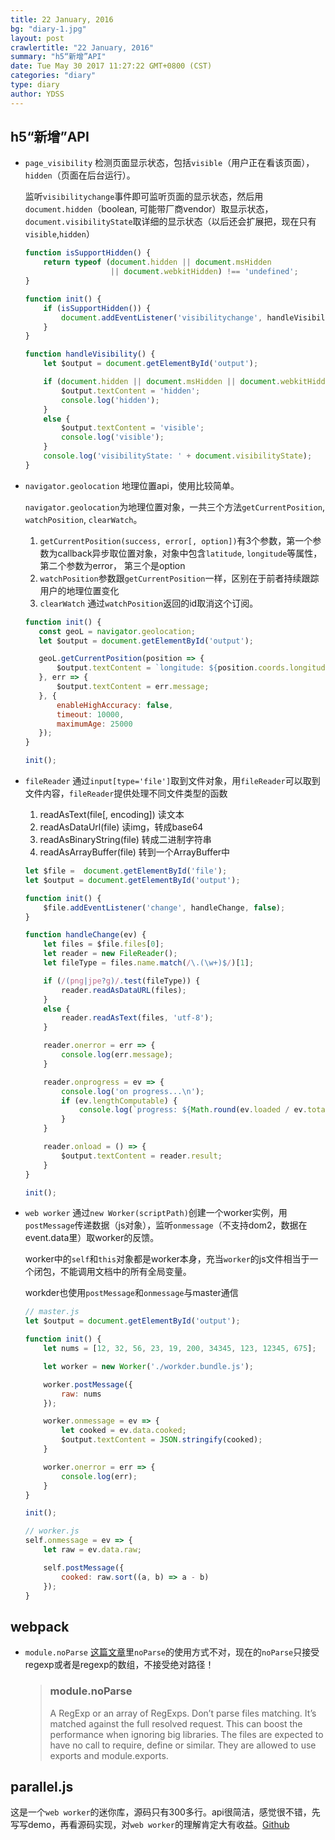 ```yaml
---
title: 22 January, 2016
bg: "diary-1.jpg"
layout: post
crawlertitle: "22 January, 2016"
summary: "h5“新增”API"
date: Tue May 30 2017 11:27:22 GMT+0800 (CST)
categories: "diary"
type: diary
author: YDSS
---
```


## h5“新增”API

- `page_visibility` 检测页面显示状态，包括`visible`（用户正在看该页面），`hidden`（页面在后台运行）。

	监听`visibilitychange`事件即可监听页面的显示状态，然后用`document.hidden`（boolean, 可能带厂商vendor）取显示状态，`document.visibilityState`取详细的显示状态（以后还会扩展把，现在只有`visible`,`hidden`）
	
	```js
	function isSupportHidden() {
	    return typeof (document.hidden || document.msHidden
	                   || document.webkitHidden) !== 'undefined';
	}
	
	function init() {
	    if (isSupportHidden()) {
	        document.addEventListener('visibilitychange', handleVisibility, false);
	    }
	}
	
	function handleVisibility() {
	    let $output = document.getElementById('output');
	
	    if (document.hidden || document.msHidden || document.webkitHidden) {
	        $output.textContent = 'hidden';
	        console.log('hidden');
	    }
	    else {
	        $output.textContent = 'visible';
	        console.log('visible');
	    }
	    console.log('visibilityState: ' + document.visibilityState);
	}
	```
	
- `navigator.geolocation` 地理位置api，使用比较简单。

	 `navigator.geolocation`为地理位置对象，一共三个方法`getCurrentPosition`, `watchPosition`, `clearWatch`。
	 
	 1. `getCurrentPosition(success, error[, option])`有3个参数，第一个参数为callback异步取位置对象，对象中包含`latitude`, `longitude`等属性，第二个参数为error， 第三个是option
	 2. `watchPosition`参数跟`getCurrentPosition`一样，区别在于前者持续跟踪用户的地理位置变化
	 3. `clearWatch` 通过`watchPosition`返回的id取消这个订阅。

	 ```js
	 function init() {
	    const geoL = navigator.geolocation;
	    let $output = document.getElementById('output');
	
	    geoL.getCurrentPosition(position => {
	        $output.textContent = `longitude: ${position.coords.longitude}, latitude: ${position.coords.latitude}`;
	    }, err => {
	        $output.textContent = err.message;
	    }, {
	        enableHighAccuracy: false,
	        timeout: 10000,
	        maximumAge: 25000
	    });
	}
	
	init();
	 ```

- `fileReader` 通过`input[type='file']`取到文件对象，用`fileReader`可以取到文件内容，`fileReader`提供处理不同文件类型的函数

	1. readAsText(file[, encoding]) 读文本
	2. readAsDataUrl(file) 读img，转成base64
	3. readAsBinaryString(file) 转成二进制字符串
	4. readAsArrayBuffer(file) 转到一个ArrayBuffer中

	```js
	let $file =  document.getElementById('file');
	let $output = document.getElementById('output');
	
	function init() {
	    $file.addEventListener('change', handleChange, false);
	}
	
	function handleChange(ev) {
	    let files = $file.files[0];
	    let reader = new FileReader();
	    let fileType = files.name.match(/\.(\w+)$/)[1];
	
	    if (/(png|jpe?g)/.test(fileType)) {
	        reader.readAsDataURL(files);
	    }
	    else {
	        reader.readAsText(files, 'utf-8');
	    }
	
	    reader.onerror = err => {
	        console.log(err.message);
	    }
	
	    reader.onprogress = ev => {
	        console.log('on progress...\n');
	        if (ev.lengthComputable) {
	            console.log(`progress: ${Math.round(ev.loaded / ev.total) * 100}%`); 
	        }
	    }
	
	    reader.onload = () => {
	        $output.textContent = reader.result; 
	    }
	}
	
	init();
	```
	
- `web worker` 通过`new Worker(scriptPath)`创建一个worker实例，用`postMessage`传递数据（js对象），监听`onmessage`（不支持dom2，数据在event.data里）取worker的反馈。

	worker中的`self`和`this`对象都是worker本身，充当`worker`的js文件相当于一个闭包，不能调用文档中的所有全局变量。
	
	workder也使用`postMessage`和`onmessage`与master通信
	
	```js
	// master.js
	let $output = document.getElementById('output');

	function init() {
	    let nums = [12, 32, 56, 23, 19, 200, 34345, 123, 12345, 675];
	
	    let worker = new Worker('./workder.bundle.js');
	
	    worker.postMessage({
	        raw: nums
	    });
	
	    worker.onmessage = ev => {
	        let cooked = ev.data.cooked;
	        $output.textContent = JSON.stringify(cooked);        
	    }
	
	    worker.onerror = err => {
	        console.log(err);
	    }
	}
	
	init();
	
	// worker.js
	self.onmessage = ev => {
	    let raw = ev.data.raw;
	
	    self.postMessage({
	        cooked: raw.sort((a, b) => a - b)
	    });
	}
	```
	
## webpack

- `module.noParse` [这篇文章](https://github.com/christianalfoni/react-webpack-cookbook/wiki/Optimizing-rebundling)里`noParse`的使用方式不对，现在的`noParse`只接受regexp或者是regexp的数组，不接受绝对路径！

	> ### module.noParse  
	> A RegExp or an array of RegExps. Don’t parse files matching.
	> It’s matched against the full resolved request.
	> This can boost the performance when ignoring big libraries.
	> The files are expected to have no call to require, define or similar. They are allowed to use exports and module.exports.
	
## parallel.js

这是一个`web worker`的迷你库，源码只有300多行。api很简洁，感觉很不错，先写写demo，再看源码实现，对`web worker`的理解肯定大有收益。[Github](https://github.com/adambom/parallel.js)
